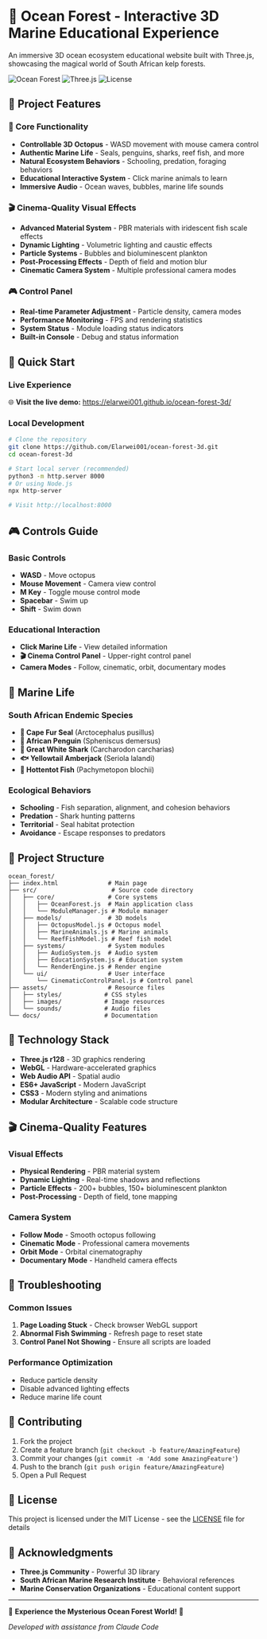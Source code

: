 # 🌊 Ocean Forest - Interactive 3D Marine Educational Experience

An immersive 3D ocean ecosystem educational website built with Three.js, showcasing the magical world of South African kelp forests.

![Ocean Forest](https://img.shields.io/badge/Version-1.0-blue) ![Three.js](https://img.shields.io/badge/Three.js-r128-green) ![License](https://img.shields.io/badge/License-MIT-yellow)

## 🎯 Project Features

### 🐙 Core Functionality
- **Controllable 3D Octopus** - WASD movement with mouse camera control
- **Authentic Marine Life** - Seals, penguins, sharks, reef fish, and more
- **Natural Ecosystem Behaviors** - Schooling, predation, foraging behaviors
- **Educational Interactive System** - Click marine animals to learn
- **Immersive Audio** - Ocean waves, bubbles, marine life sounds

### 🎬 Cinema-Quality Visual Effects
- **Advanced Material System** - PBR materials with iridescent fish scale effects
- **Dynamic Lighting** - Volumetric lighting and caustic effects
- **Particle Systems** - Bubbles and bioluminescent plankton
- **Post-Processing Effects** - Depth of field and motion blur
- **Cinematic Camera System** - Multiple professional camera modes

### 🎮 Control Panel
- **Real-time Parameter Adjustment** - Particle density, camera modes
- **Performance Monitoring** - FPS and rendering statistics
- **System Status** - Module loading status indicators
- **Built-in Console** - Debug and status information

## 🚀 Quick Start

### Live Experience
🌐 **Visit the live demo:** https://elarwei001.github.io/ocean-forest-3d/

### Local Development
```bash
# Clone the repository
git clone https://github.com/Elarwei001/ocean-forest-3d.git
cd ocean-forest-3d

# Start local server (recommended)
python3 -m http.server 8000
# Or using Node.js
npx http-server

# Visit http://localhost:8000
```

## 🎮 Controls Guide

### Basic Controls
- **WASD** - Move octopus
- **Mouse Movement** - Camera view control
- **M Key** - Toggle mouse control mode
- **Spacebar** - Swim up
- **Shift** - Swim down

### Educational Interaction
- **Click Marine Life** - View detailed information
- **🎬 Cinema Control Panel** - Upper-right control panel
- **Camera Modes** - Follow, cinematic, orbit, documentary modes

## 🐠 Marine Life

### South African Endemic Species
- **🦭 Cape Fur Seal** (Arctocephalus pusillus)
- **🐧 African Penguin** (Spheniscus demersus) 
- **🦈 Great White Shark** (Carcharodon carcharias)
- **🐟 Yellowtail Amberjack** (Seriola lalandi)
- **🐠 Hottentot Fish** (Pachymetopon blochii)

### Ecological Behaviors
- **Schooling** - Fish separation, alignment, and cohesion behaviors
- **Predation** - Shark hunting patterns
- **Territorial** - Seal habitat protection
- **Avoidance** - Escape responses to predators

## 📁 Project Structure

```
ocean_forest/
├── index.html              # Main page
├── src/                     # Source code directory
│   ├── core/               # Core systems
│   │   ├── OceanForest.js  # Main application class
│   │   └── ModuleManager.js # Module manager
│   ├── models/             # 3D models
│   │   ├── OctopusModel.js # Octopus model
│   │   ├── MarineAnimals.js # Marine animals
│   │   └── ReefFishModel.js # Reef fish model
│   ├── systems/            # System modules
│   │   ├── AudioSystem.js  # Audio system
│   │   ├── EducationSystem.js # Education system
│   │   └── RenderEngine.js # Render engine
│   └── ui/                 # User interface
│       └── CinematicControlPanel.js # Control panel
├── assets/                 # Resource files
│   ├── styles/            # CSS styles
│   ├── images/            # Image resources
│   └── sounds/            # Audio files
└── docs/                  # Documentation
```

## 🔧 Technology Stack

- **Three.js r128** - 3D graphics rendering
- **WebGL** - Hardware-accelerated graphics
- **Web Audio API** - Spatial audio
- **ES6+ JavaScript** - Modern JavaScript
- **CSS3** - Modern styling and animations
- **Modular Architecture** - Scalable code structure

## 🎬 Cinema-Quality Features

### Visual Effects
- **Physical Rendering** - PBR material system
- **Dynamic Lighting** - Real-time shadows and reflections
- **Particle Effects** - 200+ bubbles, 150+ bioluminescent plankton
- **Post-Processing** - Depth of field, tone mapping

### Camera System
- **Follow Mode** - Smooth octopus following
- **Cinematic Mode** - Professional camera movements
- **Orbit Mode** - Orbital cinematography
- **Documentary Mode** - Handheld camera effects

## 🐛 Troubleshooting

### Common Issues
1. **Page Loading Stuck** - Check browser WebGL support
2. **Abnormal Fish Swimming** - Refresh page to reset state
3. **Control Panel Not Showing** - Ensure all scripts are loaded

### Performance Optimization
- Reduce particle density
- Disable advanced lighting effects
- Reduce marine life count

## 🤝 Contributing

1. Fork the project
2. Create a feature branch (`git checkout -b feature/AmazingFeature`)
3. Commit your changes (`git commit -m 'Add some AmazingFeature'`)
4. Push to the branch (`git push origin feature/AmazingFeature`)
5. Open a Pull Request

## 📄 License

This project is licensed under the MIT License - see the [LICENSE](LICENSE) file for details

## 🙏 Acknowledgments

- **Three.js Community** - Powerful 3D library
- **South African Marine Research Institute** - Behavioral references
- **Marine Conservation Organizations** - Educational content support

---

🌊 **Experience the Mysterious Ocean Forest World!** 🐙

*Developed with assistance from Claude Code*